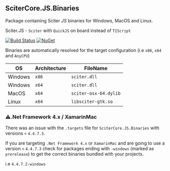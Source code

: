 ## SciterCore.JS.Binaries
Package containing Sciter *JS* binaries for Windows, MacOS and Linux.

Sciter.JS - `Sciter` with `QuickJS` on board instead of `TIScript`

[![Build Status](https://dev.azure.com/wdcossey/SciterCore/_apis/build/status/SciterCore.JS.Binaries?branchName=main)](https://dev.azure.com/wdcossey/SciterCore/_build/latest?definitionId=15&branchName=main)
[![NuGet](https://img.shields.io/nuget/v/SciterCore.JS.Binaries)](https://www.nuget.org/packages/SciterCore.JS.Binaries/)

Binaries are automatically resolved for the target configuration (i.e `x86`, `x64` and `AnyCPU`)

| OS              | Architecture   | FileName              | 
| --------------- | ---------------| --------------------- | 
| Windows         | `x86`          | `sciter.dll`          | 
| Windows         | `x64`          | `sciter.dll`          | 
| MacOS           | `x64`          | `sciter-osx-64.dylib` | 
| Linux           | `x64`          | `libsciter-gtk.so`    | 

### ⚠️.Net Framework 4.x / XamarinMac
There was an issue with the `.targets` file for `SciterCore.JS.Binaries` with versions `<` `4.4.7.3`.

If you are targeting `.Net Framework 4.x` or `XamarinMac` and are going to use a version `<` `4.4.7.3` check for packages ending with 
`-windows` (marked as `prerelease`) to get the correct binaries bundled with your projects.

i.e `4.4.7.2-windows`